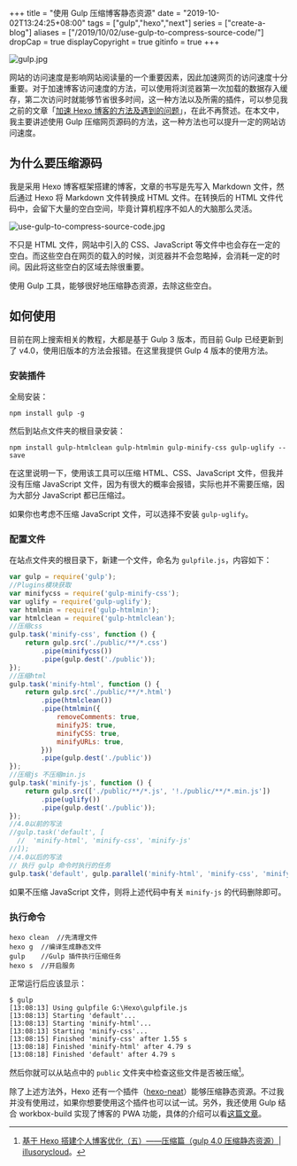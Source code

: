 +++
title = "使用 Gulp 压缩博客静态资源"
date = "2019-10-02T13:24:25+08:00"
tags = ["gulp","hexo","next"]
series = ["create-a-blog"]
aliases = ["/2019/10/02/use-gulp-to-compress-source-code/"]
dropCap = true
displayCopyright = true
gitinfo = true
+++

![gulp.jpg](/images/gulp.jpg)

网站的访问速度是影响网站阅读量的一个重要因素，因此加速网页的访问速度十分重要。对于加速博客访问速度的方法，可以使用将浏览器第一次加载的数据存入缓存，第二次访问时就能够节省很多时间，这一种方法以及所需的插件，可以参见我之前的文章「[加速 Hexo 博客的方法及遇到的问题](/study/blog/speed-up-hexo/)」，在此不再赘述。在本文中，我主要讲述使用 Gulp 压缩网页源码的方法，这一种方法也可以提升一定的网站访问速度。

## 为什么要压缩源码

我是采用 Hexo 博客框架搭建的博客，文章的书写是先写入 Markdown 文件，然后通过 Hexo 将 Markdown 文件转换成 HTML 文件。在转换后的 HTML 文件代码中，会留下大量的空白空间，毕竟计算机程序不如人的大脑那么灵活。

![use-gulp-to-compress-source-code.jpg](/images/use-gulp-to-compress-source-code.jpg "代码中大量的空白")

不只是 HTML 文件，网站中引入的 CSS、JavaScript 等文件中也会存在一定的空白。而这些空白在网页的载入的时候，浏览器并不会忽略掉，会消耗一定的时间。因此将这些空白的区域去除很重要。

使用 Gulp 工具，能够很好地压缩静态资源，去除这些空白。

## 如何使用

目前在网上搜索相关的教程，大都是基于 Gulp 3 版本，而目前 Gulp 已经更新到了 v4.0，使用旧版本的方法会报错。在这里我提供 Gulp 4 版本的使用方法。

### 安装插件

全局安装：

```
npm install gulp -g
```

然后到站点文件夹的根目录安装：

```
npm install gulp-htmlclean gulp-htmlmin gulp-minify-css gulp-uglify --save
```

在这里说明一下，使用该工具可以压缩 HTML、CSS、JavaScript 文件，但我并没有压缩 JavaScript 文件，因为有很大的概率会报错，实际也并不需要压缩，因为大部分 JavaScript 都已压缩过。

如果你也考虑不压缩 JavaScript 文件，可以选择不安装 `gulp-uglify`。

### 配置文件

在站点文件夹的根目录下，新建一个文件，命名为 `gulpfile.js`，内容如下：

```javascript
var gulp = require('gulp');
//Plugins模块获取
var minifycss = require('gulp-minify-css');
var uglify = require('gulp-uglify');
var htmlmin = require('gulp-htmlmin');
var htmlclean = require('gulp-htmlclean');
//压缩css
gulp.task('minify-css', function () {
	return gulp.src('./public/**/*.css')
		.pipe(minifycss())
		.pipe(gulp.dest('./public'));
});
//压缩html
gulp.task('minify-html', function () {
	return gulp.src('./public/**/*.html')
		.pipe(htmlclean())
		.pipe(htmlmin({
			removeComments: true,
			minifyJS: true,
			minifyCSS: true,
			minifyURLs: true,
		}))
		.pipe(gulp.dest('./public'))
});
//压缩js 不压缩min.js
gulp.task('minify-js', function () {
	return gulp.src(['./public/**/*.js', '!./public/**/*.min.js'])
		.pipe(uglify())
		.pipe(gulp.dest('./public'));
});
//4.0以前的写法 
//gulp.task('default', [
  //  'minify-html', 'minify-css', 'minify-js'
//]);
//4.0以后的写法
// 执行 gulp 命令时执行的任务
gulp.task('default', gulp.parallel('minify-html', 'minify-css', 'minify-js'));
```

如果不压缩 JavaScript 文件，则将上述代码中有关 `minify-js` 的代码删除即可。

### 执行命令

```
hexo clean	//先清理文件
hexo g	//编译生成静态文件
gulp	//Gulp 插件执行压缩任务
hexo s	//开启服务
```

正常运行后应该显示：

```
$ gulp
[13:08:13] Using gulpfile G:\Hexo\gulpfile.js
[13:08:13] Starting 'default'...
[13:08:13] Starting 'minify-html'...
[13:08:13] Starting 'minify-css'...
[13:08:15] Finished 'minify-css' after 1.55 s
[13:08:18] Finished 'minify-html' after 4.79 s
[13:08:18] Finished 'default' after 4.79 s
```

然后你就可以从站点中的 `public` 文件夹中检查这些文件是否被压缩[^1]。

除了上述方法外，Hexo 还有一个插件（[hexo-neat](https://github.com/rozbo/hexo-neat)）能够压缩静态资源。不过我并没有使用过，如果你想要使用这个插件也可以试一试。另外，我还使用 Gulp 结合 workbox-build 实现了博客的 PWA 功能，具体的介绍可以看[这篇文章](/study/blog/realize-pwa/)。

[^1]: [基于 Hexo 搭建个人博客优化（五）——压缩篇（gulp 4.0 压缩静态资源）| illusorycloud](https://blog.csdn.net/java_1996/article/details/86499625)。